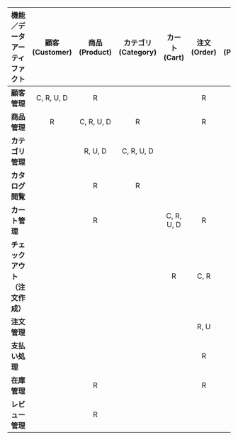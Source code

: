 | 機能／データアーティファクト         | 顧客 (Customer) | 商品 (Product) | カテゴリ (Category) | カート (Cart) | 注文 (Order) | 支払い (Payment) | 在庫 (Inventory) | レビュー (Review) |
|-------------------------------------|:--------------:|:-------------:|:------------------:|:-------------:|:------------:|:---------------:|:---------------:|:-----------------:|
| **顧客管理**                        | C, R, U, D     |      R        |                    |               |      R       |       R         |                 |                   |
| **商品管理**                        |      R         | C, R, U, D    |        R           |               |      R       |                 |     R, U        |                   |
| **カテゴリ管理**                    |                |      R, U, D  | C, R, U, D         |               |              |                 |                 |                   |
| **カタログ閲覧**                    |                |      R        |        R           |               |              |                 |                 |                   |
| **カート管理**                      |                |      R        |                    | C, R, U, D    |      R       |                 |                 |                   |
| **チェックアウト（注文作成）**      |                |               |                    |      R        | C, R         |       C         |       U         |                   |
| **注文管理**                        |                |               |                    |               | R, U         |       R         |                 |                   |
| **支払い処理**                      |                |               |                    |               |      R       |     C, R        |                 |                   |
| **在庫管理**                        |                |      R        |                    |               |      R       |                 |   C, R, U       |                   |
| **レビュー管理**                    |                |      R        |                    |               |              |                 |                 |   C, R, U, D      |
